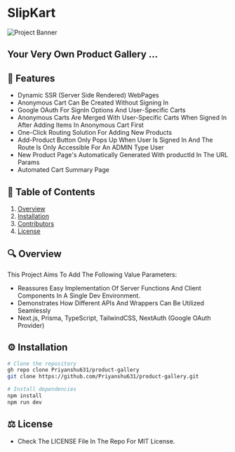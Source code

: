 # SlipKart

![Project Banner](https://github.com/user-attachments/assets/cc3de188-9a51-4d21-8de0-4c76308af30f)

## Your Very Own Product Gallery ...

## 🚀 Features
- Dynamic SSR (Server Side Rendered) WebPages
- Anonymous Cart Can Be Created Without Signing In 
- Google OAuth For SignIn Options And User-Specific Carts
- Anonymous Carts Are Merged With User-Specific Carts When Signed In After Adding Items In Anonymous Cart First
- One-Click Routing Solution For Adding New Products
- Add-Product Button Only Pops Up When User Is Signed In And The Route Is Only Accessible For An ADMIN Type User
- New Product Page's Automatically Generated With productId In The URL Params
- Automated Cart Summary Page

## 📖 Table of Contents
1. [Overview](#overview)
2. [Installation](#installation)
4. [Contributors](#contributing)
5. [License](#license)

## 🔍 Overview
This Project Aims To Add The Following Value Parameters:
- Reassures Easy Implementation Of Server Functions And Client Components In A Single Dev Environment.
- Demonstrates How Different APIs And Wrappers Can Be Utilized Seamlessly
- Next.js, Prisma, TypeScript, TailwindCSS, NextAuth (Google OAuth Provider)

## ⚙️ Installation
```bash
# Clone the repository
gh repo clone Priyanshu631/product-gallery
git clone https://github.com/Priyanshu631/product-gallery.git

# Install dependencies
npm install
npm run dev
```
## ⚖️ License
- Check The LICENSE File In The Repo For MIT License.
